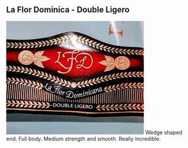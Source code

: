 ## La Flor Dominica - Double Ligero
![](images/lfd_double_ligero.jpg) 
Wedge shaped end. Full body. Medium strength and smooth. Really incredible.
